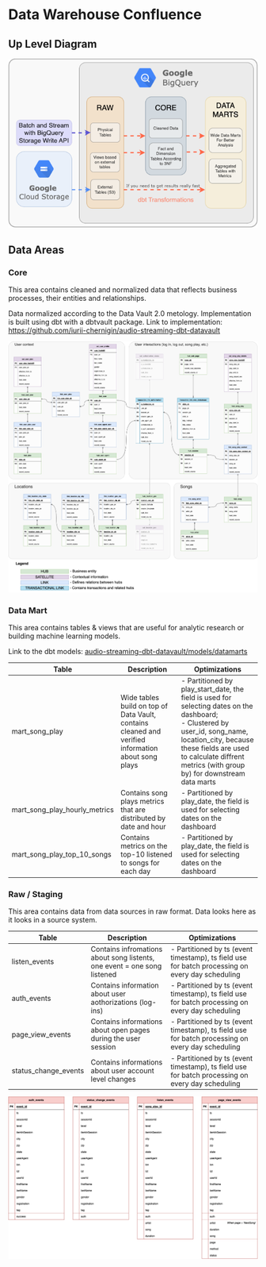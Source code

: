 # Data Warehouse Confluence 

## Up Level Diagram

<p align="center">
  <img src="./dwh.png"</img>
</p>
  

## Data Areas

### Core

This area contains cleaned and normalized data that reflects business processes, their entities and relationships. 

Data normalized according to the Data Vault 2.0 metology. Implementation is built using dbt with a dbtvault package. Link to implementation: https://github.com/iurii-chernigin/audio-streaming-dbt-datavault


![plot](./core-model.png)

### Data Mart

This area contains tables & views that are useful for analytic research or building machine learning models.

Link to the dbt models: [audio-streaming-dbt-datavault/models/datamarts](https://github.com/iurii-chernigin/audio-streaming-dbt-datavault/tree/main/models/datamarts)

| Table    | Description | Optimizations |
| -------- | ------- | ------- |
| mart_song_play  | Wide tables build on top of Data Vault, contains cleaned and verified information about song plays    | - Partitioned by play_start_date, the field is used for selecting dates on the dashboard; <br>- Clustered by user_id, song_name, location_city, because these fields are used to calculate diffrent metrics (with group by) for downstream data marts |
| mart_song_play_hourly_metrics | Contains song plays metrics that are distributed by date and hour    | - Partitioned by play_date, the field is used for selecting dates on the dashboard |
| mart_song_play_top_10_songs    | Contains metrics on the top-10 listened to songs for each day  | - Partitioned by play_date, the field is used for selecting dates on the dashboard  |

### Raw / Staging 

This area contains data from data sources in raw format. Data looks here as it looks in a source system.

| Table    | Description | Optimizations |
| -------- | ------- | ------- |
| listen_events  | Contains infromations about song listents, one event = one song listened    | - Partitioned by ts (event timestamp), ts field use for batch processing on every day scheduling |
| auth_events | Contains information about user aothorizations (log-ins)    | - Partitioned by ts (event timestamp), ts field use for batch processing on every day scheduling |
| page_view_events    | Contains informations about open pages during the user session    | - Partitioned by ts (event timestamp), ts field use for batch processing on every day scheduling |
| status_change_events    | Contains informations about user account level changes    | - Partitioned by ts (event timestamp), ts field use for batch processing on every day scheduling |

![plot](./raw-model.png)
